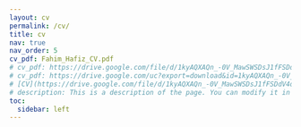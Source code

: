 ```yaml
---
layout: cv
permalink: /cv/
title: cv
nav: true
nav_order: 5
cv_pdf: Fahim_Hafiz_CV.pdf
# cv_pdf: https://drive.google.com/file/d/1kyAQXAQn_-0V_MawSWSDsJ1fFSDdV4d2/view?usp=sharing
# cv_pdf: https://drive.google.com/uc?export=download&id=1kyAQXAQn_-0V_MawSWSDsJ1fFSDdV4d2
# [CV](https://drive.google.com/file/d/1kyAQXAQn_-0V_MawSWSDsJ1fFSDdV4d2/view?usp=sharing)
# description: This is a description of the page. You can modify it in '_pages/cv.md'. You can also change or remove the top pdf download button.
toc:
  sidebar: left
---
```

